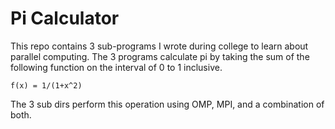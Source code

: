 # Pi Calculator

This repo contains 3 sub-programs I wrote during college to learn about
parallel computing. The 3 programs calculate pi by taking the sum of the
following function on the interval of 0 to 1 inclusive.

`f(x) = 1/(1+x^2)`

The 3 sub dirs perform this operation using OMP, MPI, and a combination
of both.
